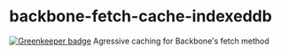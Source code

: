# backbone-fetch-cache-indexeddb

[![Greenkeeper badge](https://badges.greenkeeper.io/mojoaxel/backbone-fetch-cache-indexeddb.svg?token=e3798db15762b28de59bd6234097fefcb2de1cee2104507ab8f20e3146fdcc7c)](https://greenkeeper.io/)
Agressive caching for Backbone's fetch method
